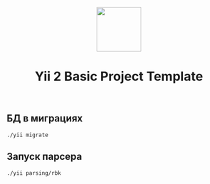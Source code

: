 <p align="center">
    <a href="https://github.com/yiisoft" target="_blank">
        <img src="https://avatars0.githubusercontent.com/u/993323" height="100px">
    </a>
    <h1 align="center">Yii 2 Basic Project Template</h1>
    <br>
</p>

БД в миграциях
------------

~~~
./yii migrate
~~~


Запуск парсера
------------

~~~
./yii parsing/rbk
~~~

